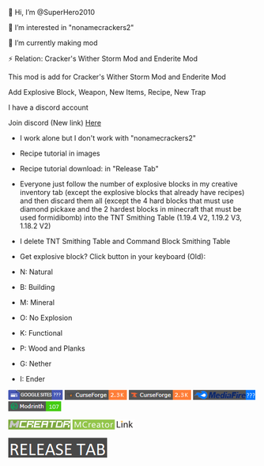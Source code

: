 👋 Hi, I’m @SuperHero2010

👀 I’m interested in "nonamecrackers2"

🌱 I’m currently making mod

⚡ Relation: Cracker's Wither Storm Mod and Enderite Mod

This mod is add for Cracker's Wither Storm Mod and Enderite Mod

Add Explosive Block, Weapon, New Items, Recipe, New Trap

I have a discord account

Join discord (New link) [Here](https://discord.gg/wYpqH4SRsp)

- I work alone but I don't work with "nonamecrackers2"

- Recipe tutorial in images

- Recipe tutorial download: in "Release Tab"

- Everyone just follow the number of explosive blocks in my creative inventory tab (except the explosive blocks that already have recipes) and then discard them all (except the 4 hard blocks that must use diamond pickaxe and the 2 hardest blocks in minecraft that must be used formidibomb) into the TNT Smithing Table (1.19.4 V2, 1.19.2 V3, 1.18.2 V2)

- I delete TNT Smithing Table and Command Block Smithing Table

- Get explosive block? Click button in your keyboard (Old):

+ N: Natural

+ B: Building

+ M: Mineral

+ O: No Explosion

+ K: Functional

+ P: Wood and Planks

+ G: Nether

+ I: Ender

[![Here](https://github.com/SuperHero2010/Explosive-Block-Cracker-s-Wither-Storm-Mod-/blob/main/Google%20Sites.png)](https://sites.google.com/view/experiments-2010/home)
[![Here](https://github.com/SuperHero2010/Explosive-Block-Cracker-s-Wither-Storm-Mod-/blob/main/Legacy%20CurseForge.png)](https://legacy.curseforge.com/minecraft/mc-mods/explosive-block-and-crackers-wither-storm-mod-and-enderite-mod)
[![Here](https://github.com/SuperHero2010/Explosive-Block-Cracker-s-Wither-Storm-Mod-/blob/main/CurseForge.png)](https://www.curseforge.com/minecraft/mc-mods/explosive-block-and-crackers-wither-storm-mod-and-enderite-mod)
[![Here](https://github.com/SuperHero2010/Explosive-Block-Cracker-s-Wither-Storm-Mod-/blob/main/MediaFire.png)](https://www.mediafire.com/folder/8o7fggzm80ppn/My_mods)
[![Here](https://github.com/SuperHero2010/Explosive-Block-Cracker-s-Wither-Storm-Mod-/blob/main/Modrinth.png)](https://modrinth.com/mod/explosive-block-crackers-wither-storm-mod-and-enderite-mod)

[![Here](https://github.com/SuperHero2010/Explosive-Block-Cracker-s-Wither-Storm-Mod-/blob/main/MCreator.png)](https://mcreator.net)
[![Here](https://github.com/SuperHero2010/Explosive-Block-Cracker-s-Wither-Storm-Mod-/blob/main/MCreator_Link.png)](https://mcreator.net/download/link)

[![release tab](https://github.com/SuperHero2010/Explosive-Block-Cracker-s-Wither-Storm-Mod-/blob/main/RELEASE_TAB.png)](https://github.com/SuperHero2010/Explosive-Block-Cracker-s-Wither-Storm-Mod-/releases/tag/933653)
<!---
SuperHero2010/SuperHero2010 is a ✨ special ✨ repository because its `README.md` (this file) appears on your GitHub profile.
You can click the Preview link to take a look at your changes.
--->
